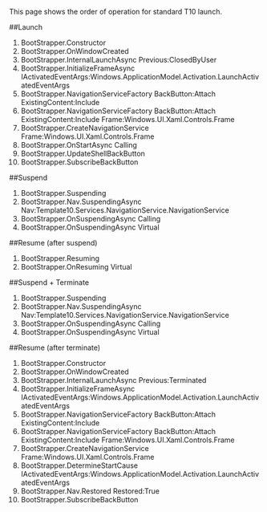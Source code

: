 This page shows the order of operation for standard T10 launch.

##Launch
1. BootStrapper.Constructor 
1. BootStrapper.OnWindowCreated 
1. BootStrapper.InternalLaunchAsync Previous:ClosedByUser
1. BootStrapper.InitializeFrameAsync IActivatedEventArgs:Windows.ApplicationModel.Activation.LaunchActivatedEventArgs
1. BootStrapper.NavigationServiceFactory BackButton:Attach ExistingContent:Include
1. BootStrapper.NavigationServiceFactory BackButton:Attach ExistingContent:Include Frame:Windows.UI.Xaml.Controls.Frame
1. BootStrapper.CreateNavigationService Frame:Windows.UI.Xaml.Controls.Frame
1. BootStrapper.OnStartAsync Calling
1. BootStrapper.UpdateShellBackButton 
1. BootStrapper.SubscribeBackButton 

##Suspend
1. BootStrapper.Suspending 
1. BootStrapper.Nav.SuspendingAsync Nav:Template10.Services.NavigationService.NavigationService
1. BootStrapper.OnSuspendingAsync Calling
1. BootStrapper.OnSuspendingAsync Virtual

##Resume (after suspend)
1. BootStrapper.Resuming 
1. BootStrapper.OnResuming Virtual

##Suspend + Terminate
1. BootStrapper.Suspending 
1. BootStrapper.Nav.SuspendingAsync Nav:Template10.Services.NavigationService.NavigationService
1. BootStrapper.OnSuspendingAsync Calling
1. BootStrapper.OnSuspendingAsync Virtual

##Resume (after terminate)
1. BootStrapper.Constructor 
1. BootStrapper.OnWindowCreated 
1. BootStrapper.InternalLaunchAsync Previous:Terminated
1. BootStrapper.InitializeFrameAsync IActivatedEventArgs:Windows.ApplicationModel.Activation.LaunchActivatedEventArgs
1. BootStrapper.NavigationServiceFactory BackButton:Attach ExistingContent:Include
1. BootStrapper.NavigationServiceFactory BackButton:Attach ExistingContent:Include Frame:Windows.UI.Xaml.Controls.Frame
1. BootStrapper.CreateNavigationService Frame:Windows.UI.Xaml.Controls.Frame
1. BootStrapper.DetermineStartCause IActivatedEventArgs:Windows.ApplicationModel.Activation.LaunchActivatedEventArgs
1. BootStrapper.Nav.Restored Restored:True
1. BootStrapper.SubscribeBackButton